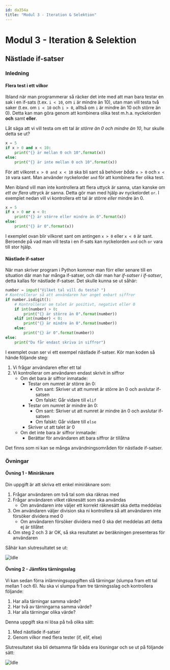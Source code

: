 ```yaml
---
id: da354a
title: "Modul 3 - Iteration & Selektion"
---
```


# Modul 3 - Iteration & Selektion

## Nästlade if-satser

### Inledning

#### Flera test i ett vilkor

Ibland när man programmerar så räcker det inte med att man bara testar en sak i en if-sats (t.ex. `i < 10`, om `i` är mindre än 10), utan man vill testa två saker (t.ex. om `i < 10` och `i > 0`, alltså om `i` är mindre än 10 och större än 0). Detta kan man göra genom att kombinera olika test m.h.a. nyckelorden __och__ samt __eller__.

Låt säga att vi vill testa om ett tal är _större än 0 och mindre än 10_, hur skulle detta se ut?

```python
x = 5
if x > 0 and x < 10:
	print("{} är mellan 0 och 10".format(x))
else:
	print("{} är inte mellan 0 och 10".format(x))
```

För att vilkoret `x > 0 and x < 10` ska bli sant så behöver _både_ `x > 0` och `x < 10` vara sant. Man använder nyckelorder `and` för att kombinera fler olika test.

Men ibland vill man inte kontrollera att flera uttyck är sanna, utan kanske om _ett av flera_ uttryck är sanna. Detta gör man med hjälp av nyckelordet `or`. I exemplet nedan vill vi kontrollera ett tal är större _eller_ mindre än 0.

```python
x = 5
if x > 0 or x < 0:
	print("{} är större eller mindre än 0".format(x))
else:
	print("{} är 0".format(x))
```

I exemplet ovan blir vilkoret sant om antingen `x > 0` eller  `x < 0` är sant. Beroende på vad man vill testa i en if-sats kan nyckelorden `and` och `or` vara till stor hjälp.

#### Nästlade if-satser

När man skriver program i Python kommer man förr eller senare till en situation där man har många if-satser, och där man har _if-satser i if-satser_, detta kallas för nästlade if-satser. Det skulle kunna se ut såhär:

```python
number = input("Vilket tal vill du testa? ")
# Kontrollerar så att användaren har anget enbart siffror
if number.isdigit():
    # Kontrollerar om talet är positivt, negativt eller 0
    if int(number) > 0:
        print("{} är större än 0".format(number))
    elif int(number) < 0:
        print("{} är mindre än 0".format(number))
    else:
        print("{} är 0".format(number))
else:
    print("Du får endast skriva in siffror")
```

I exemplet ovan ser vi ett exempel nästlade if-satser. Kör man koden så hände följande steg:

1. Vi frågar användaren efter ett tal
2. Vi kontrollerar om användaren endast skrivit in siffror
	- Om det bara är siffror inmatade:
		- Testar om numret är större än 0:
			- Om sant: Skriver ut att numret är större än 0 och avslutar if-satsen
			- Om falskt: Går vidare till `elif`
		- Testar om numret är mindre än 0:
			- Om sant: Skriver ut att numret är mindre än 0 och avslutar if-satsen
			- Om falskt: Går vidare till `else`
		- Skriver ut att talet är 0
	- Om det inte bara är siffror inmatade:
		- Berättar för användaren att bara siffror är tillåtna

Det finns som ni kan se många användningsområden för nästlade if-satser.

### Övningar

#### Övning 1 - Miniräknare

Din uppgift är att skriva ett enkel miniräknare som:

1. Frågar användaren om två tal som ska räknas med
2. Frågar användaren vilket räknesätt som ska användas
	- Om användaren inte väljer ett korrekt räknesätt ska detta meddelas
3. Om användaren väljer division ska ni kontrollera så att användaren inte försöker dividera med 0
	- Om användaren försöker dividera med 0 ska det meddelas att detta ej är tillåtet
4. Om steg 2 och 3 är OK, så ska resultatet av beräkningen presenteras för användaren

Såhär kan slutresultatet se ut:

![Idle](../images/idle6.png)

#### Övning 2 - Jämföra tärningsslag

Vi kan sedan förra inlämningsuppgiften slå tärningar (slumpa fram ett tal mellan 1 och 6). Nu ska vi slumpa fram tre tärningsslag och kontrollera följande:

1. Har alla tärningar samma värde?
2. Har två av tärningarna samma värde?
3. Har alla tärningar olika värde?

Denna uppgift ska ni lösa på två olika sätt:

1. Med nästlade if-satser
2. Genom vilkor med flera tester (if, elif, else)

Slutresultatet ska bli detsamma får båda era lösningar och se ut på följande sätt:

![Idle](../images/idle7.png)